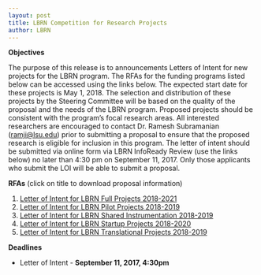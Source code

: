 ```yaml
---
layout: post
title: LBRN Competition for Research Projects
author: LBRN
---
```


**Objectives**

The purpose of this release is to announcements Letters of Intent for new projects for the LBRN program. The RFAs for the funding programs listed below can be accessed using the links below. The expected start date for these projects is May 1, 2018. The selection and distribution of these projects by the Steering Committee will be based on the quality of the proposal and the needs of the LBRN program. Proposed projects should be consistent with the program’s focal research areas. All interested researchers are encouraged to contact Dr. Ramesh Subramanian (ramji@lsu.edu) prior to submitting a proposal to ensure that the proposed research is eligible for inclusion in this program. The letter of intent should be submitted via online form via LBRN InfoReady Review (use the links below) no later than 4:30 pm on September 11, 2017. Only those applicants who submit the LOI will be able to submit a proposal.

**RFAs** (click on title to download proposal information)

  1. [Letter of Intent for LBRN Full Projects 2018-2021][1]  
  2. [Letter of Intent for LBRN Pilot Projects 2018-2019][2]  
  3. [Letter of Intent for LBRN Shared Instrumentation 2018-2019][3]  
  4. [Letter of Intent for LBRN Startup Projects 2018-2020][4]  
  5. [Letter of Intent for LBRN Translational Projects 2018-2019][5]  

**Deadlines**

- Letter of Intent - **September 11, 2017, 4:30pm**

[1]: https://lbrn.infoready4.com/#competitionDetail/1762417
[2]: https://lbrn.infoready4.com/#competitionDetail/1762597
[3]: https://lbrn.infoready4.com/#competitionDetail/1762600
[4]: https://lbrn.infoready4.com/#competitionDetail/1762602
[5]: https://lbrn.infoready4.com/#competitionDetail/1762598

 
 
 
 